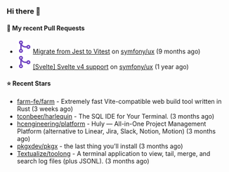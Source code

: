 ### Hi there 👋

#### 🔨 My recent Pull Requests

- ![](./assets/pr-merged.svg) [Migrate from Jest to Vitest](https://github.com/symfony/ux/pull/1202) on [symfony/ux](https://github.com/symfony/ux) (9 months ago)
- ![](./assets/pr-merged.svg) [[Svelte] Svelte v4 support](https://github.com/symfony/ux/pull/1018) on [symfony/ux](https://github.com/symfony/ux) (1 year ago)

#### ⭐ Recent Stars

- [farm-fe/farm](https://github.com/farm-fe/farm) - Extremely fast Vite-compatible web build tool written in Rust (3 weeks ago)
- [tconbeer/harlequin](https://github.com/tconbeer/harlequin) - The SQL IDE for Your Terminal. (3 months ago)
- [hcengineering/platform](https://github.com/hcengineering/platform) - Huly — All-in-One Project Management Platform (alternative to Linear, Jira, Slack, Notion, Motion) (3 months ago)
- [pkgxdev/pkgx](https://github.com/pkgxdev/pkgx) - the last thing you’ll install (3 months ago)
- [Textualize/toolong](https://github.com/Textualize/toolong) - A terminal application to view, tail, merge, and search log files (plus JSONL). (3 months ago)